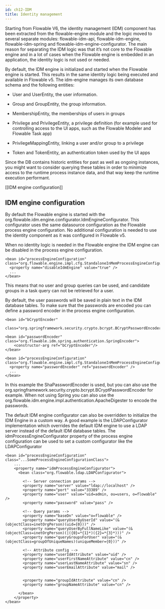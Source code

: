 ```yaml
---
id: ch12-IDM
title: Identity management
---
```


Starting from Flowable V6, the identity management (IDM) component has been extracted from the flowable-engine module and the logic moved to several separate modules: flowable-idm-api, flowable-idm-engine, flowable-idm-spring and flowable-idm-engine-configurator. The main reason for separating the IDM logic was that it’s not core to the Flowable engine and in a lot of cases when the Flowable engine is embedded in an application, the identity logic is not used or needed.

By default, the IDM engine is initialized and started when the Flowable engine is started. This results in the same identity logic being executed and available in Flowable v5. The idm-engine manages its own database schema and the following entities:

-   User and UserEntity, the user information.

-   Group and GroupEntity, the group information.

-   MembershipEntity, the memberships of users in groups

-   Privilege and PrivilegeEntity, a privilege definition (for example used for controlling access to the UI apps, such as the Flowable Modeler and Flowable Task app)

-   PrivilegeMappingEntity, linking a user and/or group to a privilege

-   Token and TokenEntity, an authentication token used by the UI apps

Since the DB contains historic entities for past as well as ongoing instances, you might want to consider querying these tables in order to minimize access to the runtime process instance data, and that way keep the runtime execution performant.

\[\[IDM engine configuration\]\]

## IDM engine configuration

By default the Flowable engine is started with the org.flowable.idm.engine.configurator.IdmEngineConfigurator. This configurator uses the same datasource configuration as the Flowable process engine configuration. No additional configuration is needed to use the identity component as it was configured in Flowable v5.

When no identity logic is needed in the Flowable engine the IDM engine can be disabled in the process engine configuration.

    <bean id="processEngineConfiguration" class="org.flowable.engine.impl.cfg.StandaloneInMemProcessEngineConfiguration">
      <property name="disableIdmEngine" value="true" />
      ...
    </bean>

This means that no user and group queries can be used, and candidate groups in a task query can not be retrieved for a user.

By default, the user passwords will be saved in plain text in the IDM database tables. To make sure that the passwords are encoded you can define a password encoder in the process engine configuration.

    <bean id="bCryptEncoder"
          class="org.springframework.security.crypto.bcrypt.BCryptPasswordEncoder"/>

    <bean id="passwordEncoder" class="org.flowable.idm.spring.authentication.SpringEncoder">
        <constructor-arg ref="bCryptEncoder"/>
    </bean>

    <bean id="processEngineConfiguration" class="org.flowable.engine.impl.cfg.StandaloneInMemProcessEngineConfiguration">
      <property name="passwordEncoder" ref="passwordEncoder" />
      ...
    </bean>

In this example the ShaPasswordEncoder is used, but you can also use the org.springframework.security.crypto.bcrypt.BCryptPasswordEncoder for example. When not using Spring you can also use the org.flowable.idm.engine.impl.authentication.ApacheDigester to encode the passwords.

The default IDM engine configurator can also be overridden to initialize the IDM Engine in a custom way. A good example is the LDAPConfigurator
implementation which overrides the default IDM engine to use a LDAP server instead of the default IDM database tables. The idmProcessEngineConfigurator property of the process engine configuration can be used to set a custom configurator like the LDAPConfigurator

    <bean id="processEngineConfiguration" class="...SomeProcessEngineConfigurationClass">
        ...
        <property name="idmProcessEngineConfigurator">
          <bean class="org.flowable.ldap.LDAPConfigurator">

            <!-- Server connection params -->
            <property name="server" value="ldap://localhost" />
            <property name="port" value="33389" />
            <property name="user" value="uid=admin, ou=users, o=flowable" />
            <property name="password" value="pass" />

            <!-- Query params -->
            <property name="baseDn" value="o=flowable" />
            <property name="queryUserByUserId" value="(&(objectClass=inetOrgPerson)(uid={0}))" />
            <property name="queryUserByFullNameLike" value="(&(objectClass=inetOrgPerson)(|({0}=*{1}*)({2}=*{3}*)))" />
            <property name="queryGroupsForUser" value="(&(objectClass=groupOfUniqueNames)(uniqueMember={0}))" />

            <!-- Attribute config -->
            <property name="userIdAttribute" value="uid" />
            <property name="userFirstNameAttribute" value="cn" />
            <property name="userLastNameAttribute" value="sn" />
            <property name="userEmailAttribute" value="mail" />


            <property name="groupIdAttribute" value="cn" />
            <property name="groupNameAttribute" value="cn" />

          </bean>
        </property>
    </bean>
